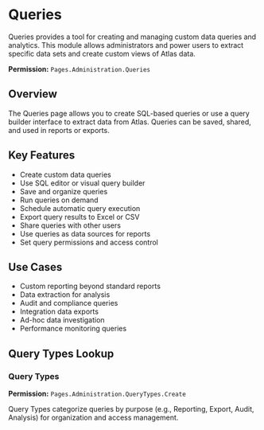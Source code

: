 # Queries

Queries provides a tool for creating and managing custom data queries and analytics. This module allows administrators and power users to extract specific data sets and create custom views of Atlas data.

**Permission:** `Pages.Administration.Queries`

## Overview

The Queries page allows you to create SQL-based queries or use a query builder interface to extract data from Atlas. Queries can be saved, shared, and used in reports or exports.

## Key Features

* Create custom data queries
* Use SQL editor or visual query builder
* Save and organize queries
* Run queries on demand
* Schedule automatic query execution
* Export query results to Excel or CSV
* Share queries with other users
* Use queries as data sources for reports
* Set query permissions and access control

## Use Cases

* Custom reporting beyond standard reports
* Data extraction for analysis
* Audit and compliance queries
* Integration data exports
* Ad-hoc data investigation
* Performance monitoring queries

## Query Types Lookup

### Query Types
**Permission:** `Pages.Administration.QueryTypes.Create`

Query Types categorize queries by purpose (e.g., Reporting, Export, Audit, Analysis) for organization and access management.

